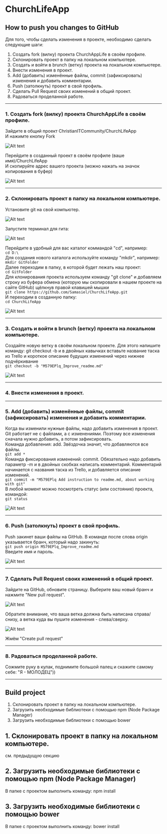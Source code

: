 # ChurchLifeApp  

## How to push you changes to GitHub

Для того, чтобы сделать изменения в проекте, необходимо сделать следующие шаги:  
1. Создать fork (вилку) проекта ChurchAppLife в своём профиле.  
2. Склонировать проект в папку на локальном компьютере.  
3. Создать и войти в brunch (ветку) проекта на локальном компьютере.  
4. Внести изменения в проект.  
5. Add (добавить) изменённые файлы, commit (зафиксировать) изменения и добавить комментарии.  
6. Push (затолкнуть) проект в свой профиль.  
7. Сделать Pull Request своих изменений в общий проект.  
8. Радоваться проделанной работе.  
***
### 1. Создать fork (вилку) проекта ChurchAppLife в своём профиле.  
Зайдите в общий проект ChristianITCommunity/ChurchLifeApp  
И нажимте кнопку Fork
  
![Alt text](/docs/images_for_readme/1.jpg?raw=true "Fork main project")   

Перейдите в созданный проект в своём профиле (ваше имя)/ChurchLifeApp  
И скопируйте адрес вашего проекта (можно нажать на значок копирования в буфер)  

![Alt text](/docs/images_for_readme/2.jpg?raw=true "Copy git adress")   

***
### 2. Склонировать проект в папку на локальном компьютере.  
Установите git на свой компьютер.  

![Alt text](/docs/images_for_readme/3.jpg?raw=true "Download Git")   

Запустите терминал для гита:  

![Alt text](/docs/images_for_readme/4.jpg?raw=true "Git in PowerShell")   

Перейдите в удобный для вас каталог коммандой "cd", например:  
`cd D:\`   
Для создания нового каталога используйте команду "mkdir", например:  
`mkdir GitFolder`  
Далее переходим в папку, в которой будет лежать наш проект:  
`cd GitFolder`  
Для клонирования проекта используем команду "git clone" и добавляем строку из буфера обмена (которую мы скопировали в нашем проекте на сайте GitHub) щёлкнув правой клавишей мышки  
`git clone https://github.com/Samasiel/ChurchLifeApp.git`  
И переходим в созданную папку:  
`cd ChurchLifeApp`  

![Alt text](/docs/images_for_readme/5.jpg?raw=true "Git clone")   

***
### 3. Создать и войти в brunch (ветку) проекта на локальном компьютере.  
Создайте новую ветку в своём локальном проекте. Для этого напишите команду: git checkout -b и в двойных кавычках вставьте название таска из Trello и короткое описание будущих изменений через нижнее подчёркивание  
`git checkout -b "M579EPlq_Improve_readme.md"`  

![Alt text](/docs/images_for_readme/61.jpg?raw=true "New brunch")  

***
### 4. Внести изменения в проект.  
***
### 5. Add (добавить) изменённые файлы, commit (зафиксировать) изменения и добавить комментарии.  
Когда вы изменили нужные файлы, надо добавить изменения в проект. Git работает не с файлами, а с изменениями. Поэтому все изменения сначала нужно добавить, а потом зафиксировать.  
Команда добавления: add. Звёздочка значит, что добавляются все файлы.  
`git add *`  
Команда фиксирования изменений: commit. Обязательно надо добавить параметр -m и в двойных скобках написать комментарий. Комментарий начинается с названия таска из Trello, и добавляется описание изменений.  
`git commit -m "M579EPlq Add instruction to readme.md, about working with git"`  
В любой момент можно посмотреть статус (или состояние) проекта, командой:  
`git status`  

![Alt text](/docs/images_for_readme/6.jpg?raw=true "Git add and commit")   

***
### 6. Push (затолкнуть) проект в свой профиль.  
Push закинет ваши файлы на GitHub. В команде после слова origin указывается бранч, который надо закинуть:  
`git push origin M579EPlq_Improve_readme.md`  
Введите имя и пароль.  

![Alt text](/docs/images_for_readme/7.jpg?raw=true "Git push")  

***
### 7. Сделать Pull Request своих изменений в общий проект.  
Зайдите на GitHub, обновите страницу. Выберите ваш новый бранч и нажмите "New pull request".  

![Alt text](/docs/images_for_readme/8.jpg?raw=true "GitHub pull request")  

Обратите внимание, что ваша ветка должна быть написана справа/снизу, а ветка куда вы пушите изменения - слева/сверху.  

![Alt text](/docs/images_for_readme/9.jpg?raw=true "GitHub pull request")  

Жмём "Create pull request"  
***
### 8. Радоваться проделанной работе.  
Сожмите руку в кулак, поднимите большой палец и скажите самому себе: "Я - МОЛОДЕЦ"))  

***
## Build project

1. Склонировать проект в папку на локальном компьютере.
2. Загрузить необходимые библиотеки с помощью npm (Node Package Manager)
3. Загрузить необходимые библиотеки с помощью bower

## 1. Склонировать проект в папку на локальном компьютере.
см. предыдущую секцию

## 2. Загрузить необходимые библиотеки с помощью npm (Node Package Manager)
В папке с проектом выполнить команду:
npm install

## 3. Загрузить необходимые библиотеки с помощью bower
В папке с проектом выполнить команду:
bower install
